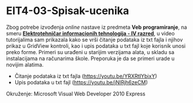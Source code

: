 # EIT4-03-Spisak-ucenika

Zbog potrebe izvođenja *online* nastave iz predmeta **Veb programiranje**, na smeru [**Elektrotehničar informacionih tehnologija - IV razred**](https://github.com/danijelaradmilovic?tab=repositories&q=eit4&type=&language=&sort=), u video tutorijalima sam prikazala kako se vrši čitanje podataka iz txt fajla i njihov prikaz u GridView kontroli, kao i upis podataka u txt fajl koje korisnik unosi preko forme. Primeri su urađeni u starijim verzijama alata, u skladu sa instalacijama na računarima škole. Preporuka je da se primeri urade u novijim alatima.

* Čitanje podataka iz txt fajla (https://youtu.be/YRXRtIYbixY)
* Upis podataka u txt fajl (https://youtu.be/jNIRjh6zeCM)

Okruženje: 
Microsoft Visual Web Developer 2010 Express

